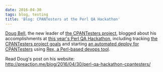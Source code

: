 ```yaml
---
date: 2016-04-30
tags: blog, testing
title: 'Blog: CPANTesters at the Perl QA Hackathon'
---
```


[Doug Bell](http://preaction.me), the new leader of [the CPANTesters
project](http://cpantesters.org), blogged about his accomplishments at
[this year's Perl QA Hackathon](http://act.qa-hackathon.org/qa2016/),
including tracking [the CPANTesters project
goals](http://github.com/cpan-testers/cpantesters-project) and starting
[an automated deploy for
CPANTesters](http://github.com/cpan-testers/cpantesters-deploy) using
[Rex, a Perl-based devops tool](http://rexify.org).

Read Doug's post on his website:
<http://preaction.me/blog/2016/04/30/perl-qa-hackathon-cpantesters/>
